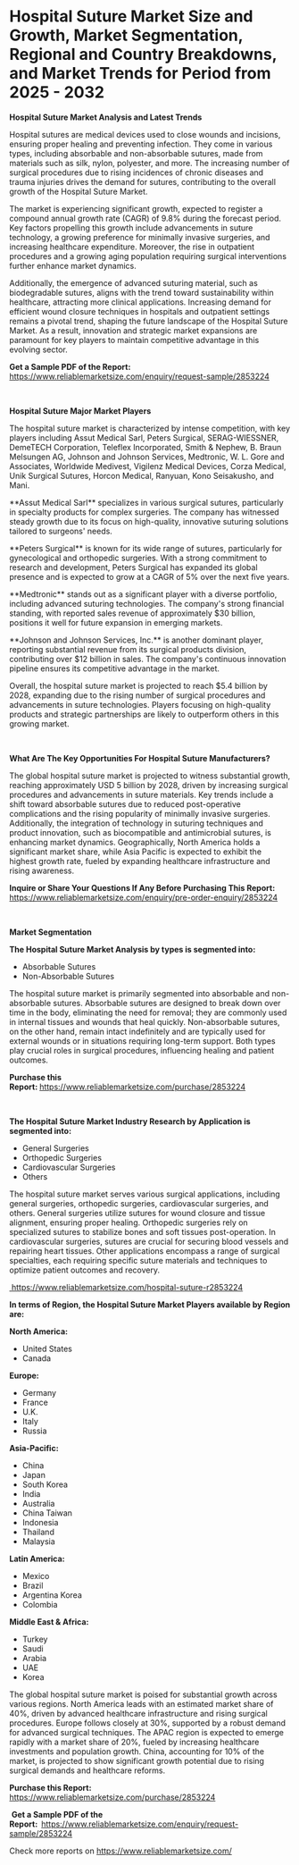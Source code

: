 <p><h1>Hospital Suture Market Size and Growth, Market Segmentation, Regional and Country Breakdowns, and Market Trends for Period from 2025 -  2032</h1></p><p><strong>Hospital Suture Market Analysis and Latest Trends</strong></p>
<p><p>Hospital sutures are medical devices used to close wounds and incisions, ensuring proper healing and preventing infection. They come in various types, including absorbable and non-absorbable sutures, made from materials such as silk, nylon, polyester, and more. The increasing number of surgical procedures due to rising incidences of chronic diseases and trauma injuries drives the demand for sutures, contributing to the overall growth of the Hospital Suture Market.</p><p>The market is experiencing significant growth, expected to register a compound annual growth rate (CAGR) of 9.8% during the forecast period. Key factors propelling this growth include advancements in suture technology, a growing preference for minimally invasive surgeries, and increasing healthcare expenditure. Moreover, the rise in outpatient procedures and a growing aging population requiring surgical interventions further enhance market dynamics. </p><p>Additionally, the emergence of advanced suturing material, such as biodegradable sutures, aligns with the trend toward sustainability within healthcare, attracting more clinical applications. Increasing demand for efficient wound closure techniques in hospitals and outpatient settings remains a pivotal trend, shaping the future landscape of the Hospital Suture Market. As a result, innovation and strategic market expansions are paramount for key players to maintain competitive advantage in this evolving sector.</p></p>
<p><strong>Get a Sample PDF of the Report:&nbsp;</strong> <a href="https://www.reliablemarketsize.com/enquiry/request-sample/2853224?utm_campaign=2634&utm_medium=2&utm_source=Github&utm_content=ia&utm_term=11032025&utm_id=hospital-suture">https://www.reliablemarketsize.com/enquiry/request-sample/2853224</a></p>
<p>&nbsp;</p>
<p><strong>Hospital Suture Major Market Players</strong></p>
<p><p>The hospital suture market is characterized by intense competition, with key players including Assut Medical Sarl, Peters Surgical, SERAG-WIESSNER, DemeTECH Corporation, Teleflex Incorporated, Smith & Nephew, B. Braun Melsungen AG, Johnson and Johnson Services, Medtronic, W. L. Gore and Associates, Worldwide Medivest, Vigilenz Medical Devices, Corza Medical, Unik Surgical Sutures, Horcon Medical, Ranyuan, Kono Seisakusho, and Mani.</p><p>**Assut Medical Sarl** specializes in various surgical sutures, particularly in specialty products for complex surgeries. The company has witnessed steady growth due to its focus on high-quality, innovative suturing solutions tailored to surgeons' needs.</p><p>**Peters Surgical** is known for its wide range of sutures, particularly for gynecological and orthopedic surgeries. With a strong commitment to research and development, Peters Surgical has expanded its global presence and is expected to grow at a CAGR of 5% over the next five years.</p><p>**Medtronic** stands out as a significant player with a diverse portfolio, including advanced suturing technologies. The company's strong financial standing, with reported sales revenue of approximately $30 billion, positions it well for future expansion in emerging markets.</p><p>**Johnson and Johnson Services, Inc.** is another dominant player, reporting substantial revenue from its surgical products division, contributing over $12 billion in sales. The company's continuous innovation pipeline ensures its competitive advantage in the market.</p><p>Overall, the hospital suture market is projected to reach $5.4 billion by 2028, expanding due to the rising number of surgical procedures and advancements in suture technologies. Players focusing on high-quality products and strategic partnerships are likely to outperform others in this growing market.</p></p>
<p>&nbsp;</p>
<p><strong>What Are The Key Opportunities For Hospital Suture Manufacturers?</strong></p>
<p><p>The global hospital suture market is projected to witness substantial growth, reaching approximately USD 5 billion by 2028, driven by increasing surgical procedures and advancements in suture materials. Key trends include a shift toward absorbable sutures due to reduced post-operative complications and the rising popularity of minimally invasive surgeries. Additionally, the integration of technology in suturing techniques and product innovation, such as biocompatible and antimicrobial sutures, is enhancing market dynamics. Geographically, North America holds a significant market share, while Asia Pacific is expected to exhibit the highest growth rate, fueled by expanding healthcare infrastructure and rising awareness.</p></p>
<p><strong>Inquire or Share Your Questions If Any Before Purchasing This Report:</strong> <a href="https://www.reliablemarketsize.com/enquiry/pre-order-enquiry/2853224?utm_campaign=2634&utm_medium=2&utm_source=Github&utm_content=ia&utm_term=11032025&utm_id=hospital-suture">https://www.reliablemarketsize.com/enquiry/pre-order-enquiry/2853224</a></p>
<p>&nbsp;</p>
<p><strong>Market Segmentation</strong></p>
<p><strong>The Hospital Suture Market Analysis by types is segmented into:</strong></p>
<p><ul><li>Absorbable Sutures</li><li>Non-Absorbable Sutures</li></ul></p>
<p><p>The hospital suture market is primarily segmented into absorbable and non-absorbable sutures. Absorbable sutures are designed to break down over time in the body, eliminating the need for removal; they are commonly used in internal tissues and wounds that heal quickly. Non-absorbable sutures, on the other hand, remain intact indefinitely and are typically used for external wounds or in situations requiring long-term support. Both types play crucial roles in surgical procedures, influencing healing and patient outcomes.</p></p>
<p><strong>Purchase this Report:&nbsp;</strong><a href="https://www.reliablemarketsize.com/purchase/2853224?utm_campaign=2634&utm_medium=2&utm_source=Github&utm_content=ia&utm_term=11032025&utm_id=hospital-suture">https://www.reliablemarketsize.com/purchase/2853224</a></p>
<p>&nbsp;</p>
<p><strong>The Hospital Suture Market Industry Research by Application is segmented into:</strong></p>
<p><ul><li>General Surgeries</li><li>Orthopedic Surgeries</li><li>Cardiovascular Surgeries</li><li>Others</li></ul></p>
<p><p>The hospital suture market serves various surgical applications, including general surgeries, orthopedic surgeries, cardiovascular surgeries, and others. General surgeries utilize sutures for wound closure and tissue alignment, ensuring proper healing. Orthopedic surgeries rely on specialized sutures to stabilize bones and soft tissues post-operation. In cardiovascular surgeries, sutures are crucial for securing blood vessels and repairing heart tissues. Other applications encompass a range of surgical specialties, each requiring specific suture materials and techniques to optimize patient outcomes and recovery.</p></p>
<p><a href="https://www.reliablemarketsize.com/hospital-suture-r2853224?utm_campaign=2634&utm_medium=2&utm_source=Github&utm_content=ia&utm_term=11032025&utm_id=hospital-suture">&nbsp;https://www.reliablemarketsize.com/hospital-suture-r2853224</a></p>
<p><strong>In terms of Region, the Hospital Suture Market Players available by Region are:</strong></p>
<p>
    <p> <strong> North America: </strong>
        <ul>
            <li>United States</li>
            <li>Canada</li>
        </ul>
        </p> 
    <p> <strong> Europe: </strong>
        <ul>
            <li>Germany</li>
            <li>France</li>
            <li>U.K.</li>
            <li>Italy</li>
            <li>Russia</li>
        </ul>
        </p> 
    <p> <strong> Asia-Pacific: </strong>
        <ul>
            <li>China</li>
            <li>Japan</li>
            <li>South Korea</li>
            <li>India</li>
            <li>Australia</li>
            <li>China Taiwan</li>
            <li>Indonesia</li>
            <li>Thailand</li>
            <li>Malaysia</li>
        </ul>
        </p> 
    <p> <strong> Latin America: </strong>
        <ul>
            <li>Mexico</li>
            <li>Brazil</li>
            <li>Argentina Korea</li>
            <li>Colombia</li>
        </ul>
        </p> 
    <p> <strong> Middle East & Africa: </strong>
        <ul>
            <li>Turkey</li>
            <li>Saudi</li>
            <li>Arabia</li>
            <li>UAE</li>
            <li>Korea</li>
        </ul>
    </p>
    </p>
<p><p>The global hospital suture market is poised for substantial growth across various regions. North America leads with an estimated market share of 40%, driven by advanced healthcare infrastructure and rising surgical procedures. Europe follows closely at 30%, supported by a robust demand for advanced surgical techniques. The APAC region is expected to emerge rapidly with a market share of 20%, fueled by increasing healthcare investments and population growth. China, accounting for 10% of the market, is projected to show significant growth potential due to rising surgical demands and healthcare reforms.</p></p>
<p><strong>Purchase this Report: </strong><a href="https://www.reliablemarketsize.com/purchase/2853224?utm_campaign=2634&utm_medium=2&utm_source=Github&utm_content=ia&utm_term=11032025&utm_id=hospital-suture">https://www.reliablemarketsize.com/purchase/2853224</a></p>
<p>&nbsp;<strong>Get a Sample PDF of the Report:&nbsp;&nbsp;</strong><a href="https://www.reliablemarketsize.com/enquiry/request-sample/2853224?utm_campaign=2634&utm_medium=2&utm_source=Github&utm_content=ia&utm_term=11032025&utm_id=hospital-suture">https://www.reliablemarketsize.com/enquiry/request-sample/2853224</a></p>
<p><strong></strong></p>
<p>Check more reports on <a href="https://www.reliablemarketsize.com/?utm_campaign=2634&utm_medium=2&utm_source=Github&utm_content=ia&utm_term=11032025&utm_id=hospital-suture">https://www.reliablemarketsize.com/</a></p>